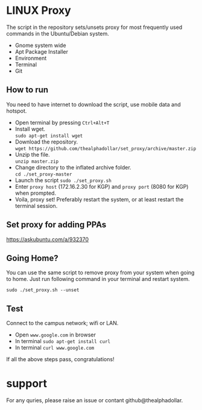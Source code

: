 # LINUX Proxy 

The script in the repository sets/unsets proxy for most frequently used commands in the
Ubuntu/Debian system.

- Gnome system wide</br>
- Apt Package Installer</br>
- Environment</br>
- Terminal</br>
- Git</br>

## How to run

You need to have internet to download the script, use mobile data and hotspot.

- Open terminal by pressing `Ctrl+Alt+T`
- Install wget. </br>
    `sudo apt-get install wget`
- Download the repository.</br>
    `wget https://github.com/thealphadollar/set_proxy/archive/master.zip`
- Unzip the file.</br>
    `unzip master.zip`
- Change directory to the inflated archive folder.</br>
    `cd ./set_proxy-master`
- Launch the script </b>
    `sudo ./set_proxy.sh`
- Enter `proxy host` (172.16.2.30 for KGP) and `proxy port` (8080 for KGP) when
  prompted.</br>
- Voila, proxy set! Preferably restart the system, or at least restart the terminal session.

## Set proxy for adding PPAs
https://askubuntu.com/a/932370

## Going Home?

You can use the same script to remove proxy from your system when going to
home. Just run following command in your terminal and restart system.

`sudo ./set_proxy.sh --unset`

## Test

Connect to the campus network; wifi or LAN.

- Open `www.google.com` in browser
- In terminal `sudo apt-get install curl`
- In terminal `curl www.google.com`

If all the above steps pass, congratulations!

# support

For any quries, please raise an issue or contant github@thealphadollar.
